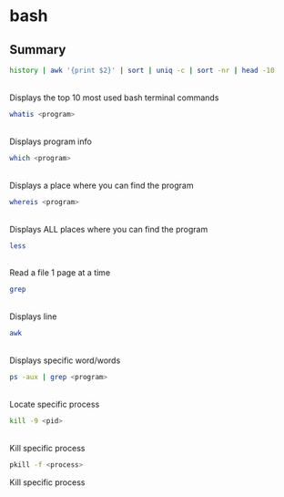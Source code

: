 # bash

## Summary
```bash
history | awk '{print $2}' | sort | uniq -c | sort -nr | head -10
```
<br>
Displays the top 10 most used bash terminal commands

```bash
whatis <program>
```
<br>
Displays program info

```bash
which <program>
```
<br>
Displays a place where you can find the program

```bash
whereis <program>
```
<br>
Displays ALL places where you can find the program

```bash
less
```
<br>
Read a file 1 page at a time

```bash
grep
```
<br>
Displays line

```bash
awk
```
<br>
Displays specific word/words

```bash
ps -aux | grep <program>
```
<br>
Locate specific process

```bash
kill -9 <pid>
```
<br>
Kill specific process

```bash
pkill -f <process>
```
Kill specific process


